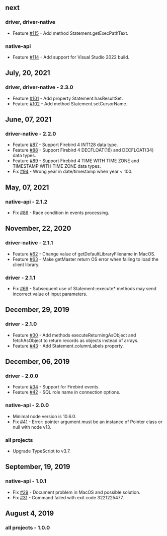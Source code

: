 ## next

### driver, driver-native

* Feature [#115](https://github.com/asfernandes/node-firebird-drivers/issues/115) - Add method Statement.getExecPathText.

### native-api

* Feature [#114](https://github.com/asfernandes/node-firebird-drivers/issues/114) - Add support for Visual Studio 2022 build.

## July, 20, 2021

### driver, driver-native - 2.3.0

* Feature [#101](https://github.com/asfernandes/node-firebird-drivers/issues/101) - Add property Statement.hasResultSet.
* Feature [#102](https://github.com/asfernandes/node-firebird-drivers/issues/102) - Add method Statement.setCursorName.

## June, 07, 2021

### driver-native - 2.2.0

* Feature [#87](https://github.com/asfernandes/node-firebird-drivers/issues/87) - Support Firebird 4 INT128 data type.
* Feature [#88](https://github.com/asfernandes/node-firebird-drivers/issues/88) - Support Firebird 4 DECFLOAT(16) and DECFLOAT(34) data types.
* Feature [#89](https://github.com/asfernandes/node-firebird-drivers/issues/89) - Support Firebird 4 TIME WITH TIME ZONE and TIMESTAMP WITH TIME ZONE data types.
* Fix [#94](https://github.com/asfernandes/node-firebird-drivers/issues/94) - Wrong year in date/timestamp when year < 100.

## May, 07, 2021

### native-api - 2.1.2

* Fix [#86](https://github.com/asfernandes/node-firebird-drivers/issues/86) - Race condition in events processing.

## November, 22, 2020

### driver-native - 2.1.1

* Feature [#62](https://github.com/asfernandes/node-firebird-drivers/issues/62) - Change value of getDefaultLibraryFilename in MacOS.
* Feature [#63](https://github.com/asfernandes/node-firebird-drivers/issues/63) - Make getMaster return OS error when failing to load the client library.

### driver - 2.1.1

* Fix [#69](https://github.com/asfernandes/node-firebird-drivers/issues/69) - Subsequent use of Statement::execute* methods may send incorrect value of input parameters.

## December, 29, 2019

### driver - 2.1.0

* Feature [#30](https://github.com/asfernandes/node-firebird-drivers/issues/30) - Add methods executeReturningAsObject and fetchAsObject to return records as objects instead of arrays.
* Feature [#43](https://github.com/asfernandes/node-firebird-drivers/issues/43) - Add Statement.columnLabels property.

## December, 06, 2019

### driver - 2.0.0

* Feature [#34](https://github.com/asfernandes/node-firebird-drivers/issues/34) - Support for Firebird events.
* Feature [#42](https://github.com/asfernandes/node-firebird-drivers/pull/42) - SQL role name in connection options.

### native-api - 2.0.0

* Minimal node version is 10.6.0.
* Fix [#41](https://github.com/asfernandes/node-firebird-drivers/issues/41) - Error: pointer argument must be an instance of Pointer class or null with node v13.

### all projects

* Upgrade TypeScript to v3.7.

## September, 19, 2019

### native-api - 1.0.1

* Fix [#29](https://github.com/asfernandes/node-firebird-drivers/issues/29) - Document problem in MacOS and possible solution.
* Fix [#31](https://github.com/asfernandes/node-firebird-drivers/issues/31) - Command failed with exit code 3221225477.

## August 4, 2019

### all projects - 1.0.0

